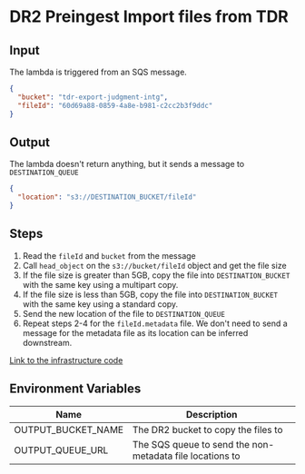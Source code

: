 # DR2 Preingest Import files from TDR

## Input

The lambda is triggered from an SQS message.

```json
{
  "bucket": "tdr-export-judgment-intg",
  "fileId": "60d69a88-0859-4a8e-b981-c2cc2b3f9ddc"
}
```

## Output

The lambda doesn't return anything, but it sends a message to `DESTINATION_QUEUE`

```json
{
  "location": "s3://DESTINATION_BUCKET/fileId"
}
```

## Steps

1. Read the `fileId` and `bucket` from the message
2. Call `head_object` on the `s3://bucket/fileId` object and get the file size
3. If the file size is greater than 5GB, copy the file into `DESTINATION_BUCKET` with the same key using a multipart
   copy.
4. If the file size is less than 5GB, copy the file into `DESTINATION_BUCKET` with the same key using a standard copy.
5. Send the new location of the file to `DESTINATION_QUEUE`
6. Repeat steps 2-4 for the `fileId.metadata` file. We don't need to send a message for the metadata file as its
   location can be inferred downstream.

[Link to the infrastructure code](https://github.com/nationalarchives/dp-terraform-environments)

## Environment Variables

| Name                  | Description                                              |
|-----------------------|----------------------------------------------------------|
| OUTPUT_BUCKET_NAME    | The DR2 bucket to copy the files to                      |
| OUTPUT_QUEUE_URL      | The SQS queue to send the non-metadata file locations to |

